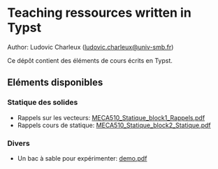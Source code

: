 # Teaching ressources written in Typst

Author: Ludovic Charleux (ludovic.charleux@univ-smb.fr)

Ce dépôt contient des éléments de cours écrits en Typst.

## Eléments disponibles

### Statique des solides

- Rappels sur les vecteurs: [MECA510_Statique_block1_Rappels.pdf](https://github.com/lcharleux/LCharleux_Teaching_Typst/raw/outputs/MECA510_Statique_block1_Rappels.pdf)
- Rappels cours de statique: [MECA510_Statique_block2_Statique.pdf](https://github.com/lcharleux/LCharleux_Teaching_Typst/raw/outputs/MECA510_Statique_block2_Statique.pdf)

### Divers 

- Un bac à sable pour expérimenter: [demo.pdf](https://github.com/lcharleux/LCharleux_Teaching_Typst/raw/outputs/demo.pdf)